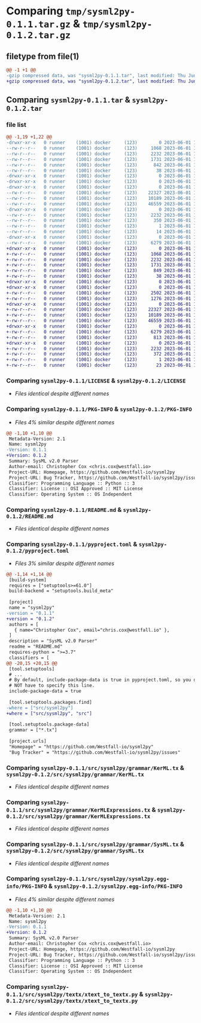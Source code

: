 # Comparing `tmp/sysml2py-0.1.1.tar.gz` & `tmp/sysml2py-0.1.2.tar.gz`

## filetype from file(1)

```diff
@@ -1 +1 @@
-gzip compressed data, was "sysml2py-0.1.1.tar", last modified: Thu Jun  1 12:18:22 2023, max compression
+gzip compressed data, was "sysml2py-0.1.2.tar", last modified: Thu Jun  1 12:44:34 2023, max compression
```

## Comparing `sysml2py-0.1.1.tar` & `sysml2py-0.1.2.tar`

### file list

```diff
@@ -1,19 +1,22 @@
-drwxr-xr-x   0 runner    (1001) docker     (123)        0 2023-06-01 12:18:22.236061 sysml2py-0.1.1/
--rw-r--r--   0 runner    (1001) docker     (123)     1068 2023-06-01 12:18:02.000000 sysml2py-0.1.1/LICENSE
--rw-r--r--   0 runner    (1001) docker     (123)     2232 2023-06-01 12:18:22.236061 sysml2py-0.1.1/PKG-INFO
--rw-r--r--   0 runner    (1001) docker     (123)     1731 2023-06-01 12:18:02.000000 sysml2py-0.1.1/README.md
--rw-r--r--   0 runner    (1001) docker     (123)      842 2023-06-01 12:18:02.000000 sysml2py-0.1.1/pyproject.toml
--rw-r--r--   0 runner    (1001) docker     (123)       38 2023-06-01 12:18:22.236061 sysml2py-0.1.1/setup.cfg
-drwxr-xr-x   0 runner    (1001) docker     (123)        0 2023-06-01 12:18:22.236061 sysml2py-0.1.1/src/
-drwxr-xr-x   0 runner    (1001) docker     (123)        0 2023-06-01 12:18:22.236061 sysml2py-0.1.1/src/sysml2py/
-drwxr-xr-x   0 runner    (1001) docker     (123)        0 2023-06-01 12:18:22.236061 sysml2py-0.1.1/src/sysml2py/grammar/
--rw-r--r--   0 runner    (1001) docker     (123)    22327 2023-06-01 12:18:02.000000 sysml2py-0.1.1/src/sysml2py/grammar/KerML.tx
--rw-r--r--   0 runner    (1001) docker     (123)    10189 2023-06-01 12:18:02.000000 sysml2py-0.1.1/src/sysml2py/grammar/KerMLExpressions.tx
--rw-r--r--   0 runner    (1001) docker     (123)    46559 2023-06-01 12:18:02.000000 sysml2py-0.1.1/src/sysml2py/grammar/SysML.tx
-drwxr-xr-x   0 runner    (1001) docker     (123)        0 2023-06-01 12:18:22.236061 sysml2py-0.1.1/src/sysml2py/sysml2py.egg-info/
--rw-r--r--   0 runner    (1001) docker     (123)     2232 2023-06-01 12:18:22.000000 sysml2py-0.1.1/src/sysml2py/sysml2py.egg-info/PKG-INFO
--rw-r--r--   0 runner    (1001) docker     (123)      350 2023-06-01 12:18:22.000000 sysml2py-0.1.1/src/sysml2py/sysml2py.egg-info/SOURCES.txt
--rw-r--r--   0 runner    (1001) docker     (123)        1 2023-06-01 12:18:22.000000 sysml2py-0.1.1/src/sysml2py/sysml2py.egg-info/dependency_links.txt
--rw-r--r--   0 runner    (1001) docker     (123)       14 2023-06-01 12:18:22.000000 sysml2py-0.1.1/src/sysml2py/sysml2py.egg-info/top_level.txt
-drwxr-xr-x   0 runner    (1001) docker     (123)        0 2023-06-01 12:18:22.236061 sysml2py-0.1.1/src/sysml2py/textx/
--rw-r--r--   0 runner    (1001) docker     (123)     6279 2023-06-01 12:18:02.000000 sysml2py-0.1.1/src/sysml2py/textx/xtext_to_textx.py
+drwxr-xr-x   0 runner    (1001) docker     (123)        0 2023-06-01 12:44:34.429178 sysml2py-0.1.2/
+-rw-r--r--   0 runner    (1001) docker     (123)     1068 2023-06-01 12:44:14.000000 sysml2py-0.1.2/LICENSE
+-rw-r--r--   0 runner    (1001) docker     (123)     2232 2023-06-01 12:44:34.429178 sysml2py-0.1.2/PKG-INFO
+-rw-r--r--   0 runner    (1001) docker     (123)     1731 2023-06-01 12:44:14.000000 sysml2py-0.1.2/README.md
+-rw-r--r--   0 runner    (1001) docker     (123)      849 2023-06-01 12:44:14.000000 sysml2py-0.1.2/pyproject.toml
+-rw-r--r--   0 runner    (1001) docker     (123)       38 2023-06-01 12:44:34.429178 sysml2py-0.1.2/setup.cfg
+drwxr-xr-x   0 runner    (1001) docker     (123)        0 2023-06-01 12:44:34.425178 sysml2py-0.1.2/src/
+drwxr-xr-x   0 runner    (1001) docker     (123)        0 2023-06-01 12:44:34.429178 sysml2py-0.1.2/src/sysml2py/
+-rw-r--r--   0 runner    (1001) docker     (123)     2502 2023-06-01 12:44:14.000000 sysml2py-0.1.2/src/sysml2py/__init__.py
+-rw-r--r--   0 runner    (1001) docker     (123)     1276 2023-06-01 12:44:14.000000 sysml2py-0.1.2/src/sysml2py/formatting.py
+drwxr-xr-x   0 runner    (1001) docker     (123)        0 2023-06-01 12:44:34.429178 sysml2py-0.1.2/src/sysml2py/grammar/
+-rw-r--r--   0 runner    (1001) docker     (123)    22327 2023-06-01 12:44:14.000000 sysml2py-0.1.2/src/sysml2py/grammar/KerML.tx
+-rw-r--r--   0 runner    (1001) docker     (123)    10189 2023-06-01 12:44:14.000000 sysml2py-0.1.2/src/sysml2py/grammar/KerMLExpressions.tx
+-rw-r--r--   0 runner    (1001) docker     (123)    46559 2023-06-01 12:44:14.000000 sysml2py-0.1.2/src/sysml2py/grammar/SysML.tx
+drwxr-xr-x   0 runner    (1001) docker     (123)        0 2023-06-01 12:44:34.429178 sysml2py-0.1.2/src/sysml2py/textx/
+-rw-r--r--   0 runner    (1001) docker     (123)     6279 2023-06-01 12:44:14.000000 sysml2py-0.1.2/src/sysml2py/textx/xtext_to_textx.py
+-rw-r--r--   0 runner    (1001) docker     (123)      813 2023-06-01 12:44:14.000000 sysml2py-0.1.2/src/sysml2py/types.py
+drwxr-xr-x   0 runner    (1001) docker     (123)        0 2023-06-01 12:44:34.429178 sysml2py-0.1.2/sysml2py.egg-info/
+-rw-r--r--   0 runner    (1001) docker     (123)     2232 2023-06-01 12:44:34.000000 sysml2py-0.1.2/sysml2py.egg-info/PKG-INFO
+-rw-r--r--   0 runner    (1001) docker     (123)      372 2023-06-01 12:44:34.000000 sysml2py-0.1.2/sysml2py.egg-info/SOURCES.txt
+-rw-r--r--   0 runner    (1001) docker     (123)        1 2023-06-01 12:44:34.000000 sysml2py-0.1.2/sysml2py.egg-info/dependency_links.txt
+-rw-r--r--   0 runner    (1001) docker     (123)       23 2023-06-01 12:44:34.000000 sysml2py-0.1.2/sysml2py.egg-info/top_level.txt
```

### Comparing `sysml2py-0.1.1/LICENSE` & `sysml2py-0.1.2/LICENSE`

 * *Files identical despite different names*

### Comparing `sysml2py-0.1.1/PKG-INFO` & `sysml2py-0.1.2/PKG-INFO`

 * *Files 4% similar despite different names*

```diff
@@ -1,10 +1,10 @@
 Metadata-Version: 2.1
 Name: sysml2py
-Version: 0.1.1
+Version: 0.1.2
 Summary: SysML v2.0 Parser
 Author-email: Christopher Cox <chris.cox@westfall.io>
 Project-URL: Homepage, https://github.com/Westfall-io/sysml2py
 Project-URL: Bug Tracker, https://github.com/Westfall-io/sysml2py/issues
 Classifier: Programming Language :: Python :: 3
 Classifier: License :: OSI Approved :: MIT License
 Classifier: Operating System :: OS Independent
```

### Comparing `sysml2py-0.1.1/README.md` & `sysml2py-0.1.2/README.md`

 * *Files identical despite different names*

### Comparing `sysml2py-0.1.1/pyproject.toml` & `sysml2py-0.1.2/pyproject.toml`

 * *Files 3% similar despite different names*

```diff
@@ -1,14 +1,14 @@
 [build-system]
 requires = ["setuptools>=61.0"]
 build-backend = "setuptools.build_meta"
 
 [project]
 name = "sysml2py"
-version = "0.1.1"
+version = "0.1.2"
 authors = [
   { name="Christopher Cox", email="chris.cox@westfall.io" },
 ]
 description = "SysML v2.0 Parser"
 readme = "README.md"
 requires-python = ">=3.7"
 classifiers = [
@@ -20,15 +20,15 @@
 [tool.setuptools]
 # ...
 # By default, include-package-data is true in pyproject.toml, so you do
 # NOT have to specify this line.
 include-package-data = true
 
 [tool.setuptools.packages.find]
-where = ["src/sysml2py"]
+where = ["src/sysml2py", "src"]
 
 [tool.setuptools.package-data]
 grammar = ["*.tx"]
 
 [project.urls]
 "Homepage" = "https://github.com/Westfall-io/sysml2py"
 "Bug Tracker" = "https://github.com/Westfall-io/sysml2py/issues"
```

### Comparing `sysml2py-0.1.1/src/sysml2py/grammar/KerML.tx` & `sysml2py-0.1.2/src/sysml2py/grammar/KerML.tx`

 * *Files identical despite different names*

### Comparing `sysml2py-0.1.1/src/sysml2py/grammar/KerMLExpressions.tx` & `sysml2py-0.1.2/src/sysml2py/grammar/KerMLExpressions.tx`

 * *Files identical despite different names*

### Comparing `sysml2py-0.1.1/src/sysml2py/grammar/SysML.tx` & `sysml2py-0.1.2/src/sysml2py/grammar/SysML.tx`

 * *Files identical despite different names*

### Comparing `sysml2py-0.1.1/src/sysml2py/sysml2py.egg-info/PKG-INFO` & `sysml2py-0.1.2/sysml2py.egg-info/PKG-INFO`

 * *Files 4% similar despite different names*

```diff
@@ -1,10 +1,10 @@
 Metadata-Version: 2.1
 Name: sysml2py
-Version: 0.1.1
+Version: 0.1.2
 Summary: SysML v2.0 Parser
 Author-email: Christopher Cox <chris.cox@westfall.io>
 Project-URL: Homepage, https://github.com/Westfall-io/sysml2py
 Project-URL: Bug Tracker, https://github.com/Westfall-io/sysml2py/issues
 Classifier: Programming Language :: Python :: 3
 Classifier: License :: OSI Approved :: MIT License
 Classifier: Operating System :: OS Independent
```

### Comparing `sysml2py-0.1.1/src/sysml2py/textx/xtext_to_textx.py` & `sysml2py-0.1.2/src/sysml2py/textx/xtext_to_textx.py`

 * *Files identical despite different names*

